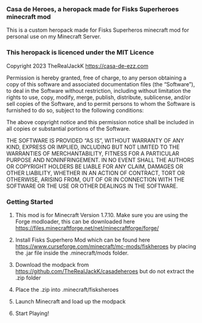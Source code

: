 ### Casa de Heroes, a heropack made for Fisks Superheroes minecraft mod

This is a custom heropack made for Fisks Superheros minecraft mod for personal use on my Minecraft Server.

### This heropack is licenced under the MIT Licence

Copyright 2023 TheRealJackK https://casa-de-ezz.com

Permission is hereby granted, free of charge, to any person obtaining a copy of this software and associated documentation files (the “Software”), to deal in the Software without restriction, including without limitation the rights to use, copy, modify, merge, publish, distribute, sublicense, and/or sell copies of the Software, and to permit persons to whom the Software is furnished to do so, subject to the following conditions:

The above copyright notice and this permission notice shall be included in all copies or substantial portions of the Software.

THE SOFTWARE IS PROVIDED “AS IS”, WITHOUT WARRANTY OF ANY KIND, EXPRESS OR IMPLIED, INCLUDING BUT NOT LIMITED TO THE WARRANTIES OF MERCHANTABILITY, FITNESS FOR A PARTICULAR PURPOSE AND NONINFRINGEMENT. IN NO EVENT SHALL THE AUTHORS OR COPYRIGHT HOLDERS BE LIABLE FOR ANY CLAIM, DAMAGES OR OTHER LIABILITY, WHETHER IN AN ACTION OF CONTRACT, TORT OR OTHERWISE, ARISING FROM, OUT OF OR IN CONNECTION WITH THE SOFTWARE OR THE USE OR OTHER DEALINGS IN THE SOFTWARE.

### Getting Started

1. This mod is for Minecraft Version 1.7.10. Make sure you are using the Forge modloader, this can be downloaded here https://files.minecraftforge.net/net/minecraftforge/forge/

2. Install Fisks Superhero Mod which can be found here https://www.curseforge.com/minecraft/mc-mods/fiskheroes by placing the .jar file inside the .minecraft/mods folder.

3. Download the modpack from https://github.com/TheRealJackK/casadeheroes but do not extract the .zip folder

4. Place the .zip into .minecraft/fisksheroes

5. Launch Minecraft and load up the modpack

6. Start Playing!